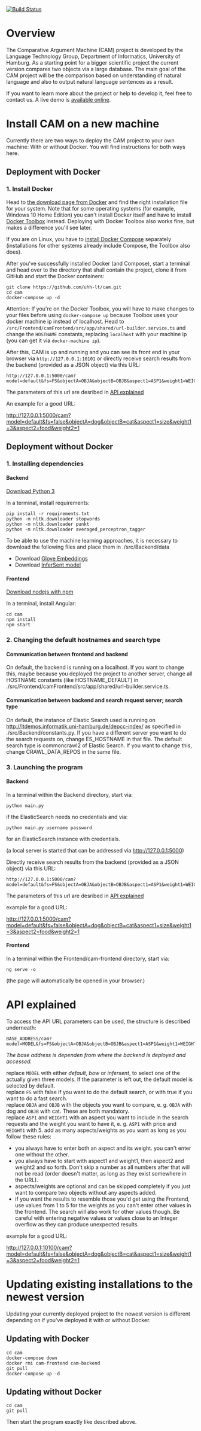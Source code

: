 [![Build Status](https://travis-ci.org/uhh-lt/cam.svg?branch=master)](https://travis-ci.org/uhh-lt/cam)

# Overview

The Comparative Argument Machine (CAM) project is developed by the Language Technology Group, Department of Informatics, University of Hamburg. As a starting point for a bigger scientific project the current version compares two objects via a large database. The main goal of the CAM project will be the comparison based on understanding of natural language and also to output natural language sentences as a result.

If you want to learn more about the project or help to develop it, feel free to contact us. A live demo is [available online](http://ltdemos.informatik.uni-hamburg.de/cam/).

# Install CAM on a new machine

Currently there are two ways to deploy the CAM project to your own machine: With or without Docker. You will find instructions for both ways here.

## Deployment with Docker

### 1. Install Docker

Head to [the download page from Docker](https://docs.docker.com/install/) and find the right installation file for your system. Note that for some operating systems (for example, Windows 10 Home Edition) you can't install Docker itself and have to install [Docker Toolbox](https://docs.docker.com/toolbox/overview/) instead. Deploying with Docker Toolbox also works fine, but makes a difference you'll see later.

If you are on Linux, you have to [install Docker Compose](https://docs.docker.com/compose/install/) separately (installations for other systems already include Compose, the Toolbox also does).

After you've successfully installed Docker (and Compose), start a terminal and head over to the directory that shall contain the project, clone it from GitHub and start the Docker containers:

    git clone https://github.com/uhh-lt/cam.git
    cd cam
    docker-compose up -d

Attention: If you're on the Docker Toolbox, you will have to make changes to your files before using `docker-compose up` because Toolbox uses your docker machine ip instead of localhost. Head to `/src/Frontend/camFrontend/src/app/shared/url-builder.service.ts` and change the `HOSTNAME` constants, replacing `localhost` with your machine ip (you can get it via `docker-machine ip`).

After this, CAM is up and running and you can see its front end in your browser via `http://127.0.0.1:10101` or directly receive search results from the backend (provided as a JSON object) via this URL:

    http://127.0.0.1:5000/cam?model=default&fs=FS&objectA=OBJA&objectB=OBJB&aspect1=ASP1&weight1=WEIGHT1

The parameters of this url are desribed in [API explained](https://github.com/uhh-lt/cam#API-explained)

An example for a good URL:

<http://127.0.0.1:5000/cam?model=default&fs=false&objectA=dog&objectB=cat&aspect1=size&weight1=3&aspect2=food&weight2=1>


## Deployment without Docker

### 1. Installing dependencies

#### Backend

[Download Python 3](https://www.python.org/downloads)

In a terminal, install requirements:

    pip install -r requirements.txt
    python -m nltk.downloader stopwords
    python -m nltk.downloader punkt
    python -m nltk.downloader averaged_perceptron_tagger

To be able to use the machine learning approaches, it is necessary to download the following files and place them in ./src/Backend/data

- Download [Glove Embeddings](http://nlp.stanford.edu/data/glove.840B.300d.zip)
- Download [InferSent model](https://s3.amazonaws.com/senteval/infersent/infersent.allnli.pickle)

#### Frontend

[Download nodejs with npm](https://nodejs.org/en/)

In a terminal, install Angular:

    cd cam
    npm install
    npm start

### 2. Changing the default hostnames and search type

#### Communication between frontend and backend

On default, the backend is running on a localhost. If you want to change this, maybe because you deployed the project to another server, change all HOSTNAME constants (like HOSTNAME_DEFAULT) in ./src/Frontend/camFrontend/src/app/shared/url-builder.service.ts.

#### Communication between backend and search request server; search type

On default, the instance of Elastic Search used is running on <http://ltdemos.informatik.uni-hamburg.de/depcc-index/> as specified in ./src/Backend/constants.py. If you have a different server you want to do the search requests on, change ES_HOSTNAME in that file. The default search type is commoncrawl2 of Elastic Search. If you want to change this, change CRAWL_DATA_REPOS in the same file.

### 3. Launching the program

#### Backend

In a terminal within the Backend directory, start via:

    python main.py
    
if the ElasticSearch needs no credentials and via:

    python main.py username password
    
for an ElasticSearch instance with credentials.

(a local server is started that can be addressed via <http://127.0.0.1:5000>)

Directly receive search results from the backend (provided as a JSON object) via this URL:

    http://127.0.0.1:5000/cam?model=default&fs=FS&objectA=OBJA&objectB=OBJB&aspect1=ASP1&weight1=WEIGHT1

The parameters of this url are desribed in [API explained](https://github.com/uhh-lt/cam#API-explained)

example for a good URL:

<http://127.0.0.1:5000/cam?model=default&fs=false&objectA=dog&objectB=cat&aspect1=size&weight1=3&aspect2=food&weight2=1>

#### Frontend

In a terminal within the Frontend/cam-frontend directory, start via:

    ng serve -o

(the page will automatically be opened in your browser.)

# API explained

To access the API URL parameters can be used, the structure is described underneath:

    BASE_ADDRESS/cam?model=MODEL&fs=FS&objectA=OBJA&objectB=OBJB&aspect1=ASP1&weight1=WEIGHT1
 _The base address is dependen from where the backend is deployed and accessed._

replace `MODEL` with either _default_, _bow_ or _infersent_, to select one of the actually given three models. If the parameter is left out, the default model is selected by default. \
replace `FS` with false if you want to do the default search, or with true if you want to do a fast search. \
replace `OBJA` and `OBJB` with the objects you want to compare, e. g. `OBJA` with dog and `OBJB` with cat. These are both mandatory. \
replace `ASP1` and `WEIGHT1` with an aspect you want to include in the search requests and the weight you want to have it, e. g. `ASP1` with price and `WEIGHT1` with 5.
add as many aspects/weights as you want as long as you follow these rules:

* you always have to enter both an aspect and its weight. you can't enter one without the other.
* you always have to start with aspect1 and weight1, then aspect2 and weight2 and so forth. Don't skip a number as all numbers after that will not be read (order doesn't matter, as long as they exist somewhere in the URL).
* aspects/weights are optional and can be skipped completely if you just want to compare two objects without any aspects added.
* if you want the results to resemble those you'd get using the Frontend, use values from 1 to 5 for the weights as you can't enter other values in the frontend. The search will also work for other values though. Be careful with entering negative values or values close to an Integer overflow as they can produce unexpected results.

example for a good URL:

<http://127.0.0.1:10100/cam?model=default&fs=false&objectA=dog&objectB=cat&aspect1=size&weight1=3&aspect2=food&weight2=1>


# Updating existing installations to the newest version

Updating your currently deployed project to the newest version is different depending on if you've deployed it with or without Docker.

## Updating with Docker

    cd cam
    docker-compose down
    docker rmi cam-frontend cam-backend
    git pull
    docker-compose up -d

## Updating without Docker

    cd cam
    git pull

Then start the program exactly like described above.